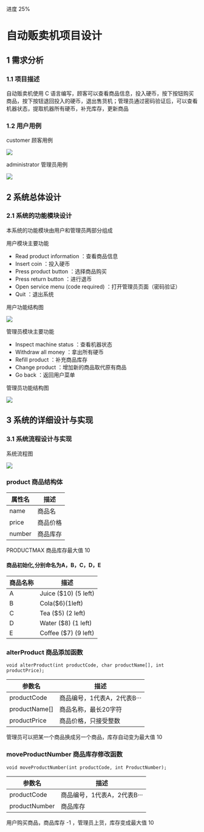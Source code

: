 进度 25%

# 自动贩卖机项目设计

## 1 需求分析

### 1.1 项目描述 

自动贩卖机使用 C 语言编写，顾客可以查看商品信息，投入硬币，按下按钮购买商品，按下按钮退回投入的硬币，退出售货机；管理员通过密码验证后，可以查看机器状态，提取机器所有硬币，补充库存，更新商品

### 1.2 用户用例

customer 顾客用例

<img src="http://yuml.me/diagram/plain/usecase/[Customer]-(1. Read product information),[Customer]-(2. Insert coin),[Customer]-(3. Press product button),[Customer]-(4. Press return button),[Customer]-(9. Open service menu),(9. Open service menu)>(code required),[Customer]-(0. Quit)" >

administrator 管理员用例

<img src="http://yuml.me/diagram/plain/usecase/[Administrator]-(1. Inspect machine status),[Administrator]-(2. Withdraw all money),[Administrator]-(3. Refill product),[Administrator]-(4. Change product),[Administrator]-(0. Go back)" >

## 2 系统总体设计

### 2.1 系统的功能模块设计

本系统的功能模块由用户和管理员两部分组成  

用户模块主要功能  
* Read product information ：查看商品信息
* Insert coin ：投入硬币
* Press product button ：选择商品购买
* Press return button ：进行退币
* Open service menu (code required) ：打开管理员页面（密码验证）
* Quit ：退出系统

用户功能结构图

<img src="http://yuml.me/diagram/nofunky/class/[customer]->[Quit],[customer]->[Open service menu need code required],[customer]->[Press return button],[customer]->[Press product button],[customer]->[Insert coin],[customer]->[Read product information]" >

管理员模块主要功能  
* Inspect machine status ：查看机器状态
* Withdraw all money ：拿出所有硬币
* Refill product ：补充商品库存
* Change product ：增加新的商品取代原有商品
* Go back ：返回用户菜单

管理员功能结构图

<img src="http://yuml.me/diagram/nofunky/class/[administrator]->[Go back],[administrator]->[Change product],[administrator]->[Refill product],[administrator]->[Withdraw all money],[administrator]->[Inspect machine status]" >

## 3 系统的详细设计与实现

### 3.1 系统流程设计与实现

系统流程图

<img src="http://yuml.me/diagram/nofunky/class/[Begin]->[switch choice],[switch choice]->[0. Quit],[switch choice]->[9. Open service menu (code required)],[switch choice]->[4. Press return button],[switch choice]->[3. Press product button],[switch choice]->[2. Insert coin],[switch choice]->[1. Read product information],[0. Quit]->[exit(0)],[9. Open service menu (code required)]->[true is admin],[4. Press return button]->[return all coin],[3. Press product button]->[buy product],[2. Insert coin]->[choice coin],[1. Read product information]->[show all product information],[true is admin]->[0. Go back],[true is admin]->[4. Change product],[true is admin]->[3. Refill product],[true is admin]->[2. Withdraw all money],[true is admin]->[1. Inspect machine status],[0. Go back]->[show which choice],[4. Change product]->[change product information],[3. Refill product]->[number is MAX],[2. Withdraw all money]->[get all coin],[1. Inspect machine status]->[show coin and product information]" >


### product 商品结构体

属性名 | 描述
----|----
name | 商品名
price | 商品价格
number | 商品库存

PRODUCTMAX 商品库存最大值 10

#### 商品初始化,分别命名为A，B，C，D，E

商品名称 | 描述
----|----
A | Juice ($10) (5 left)
B | Cola($6)(1left)
C | Tea ($5) (2 left)
D | Water ($8) (1 left)
E | Coffee ($7) (9 left)

### alterProduct 商品添加函数

    void alterProduct(int productCode, char productName[], int productPrice);

参数名 | 描述
----|----
productCode | 商品编号，1代表A，2代表B···
productName[] | 商品名称，最长20字符
productPrice | 商品价格，只接受整数

管理员可以把某一个商品换成另一个商品，库存自动变为最大值 10

### moveProductNumber 商品库存修改函数

    void moveProductNumber(int productCode, int ProductNumber);

参数名 | 描述
----|----
productCode | 商品编号，1代表A，2代表B···
productNumber | 商品库存

用户购买商品，商品库存 -1 ，管理员上货，库存变成最大值 10 
